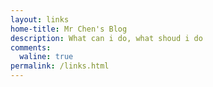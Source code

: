```yaml
---
layout: links
home-title: Mr Chen's Blog
description: What can i do, what shoud i do
comments:
  waline: true
permalink: /links.html
---
```


